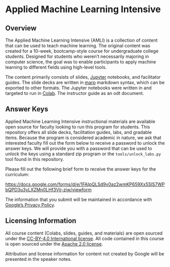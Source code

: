# Applied Machine Learning Intensive

## Overview

The Applied Machine Learning Intensive (AMLI) is a collection of content
that can be used to teach machine learning. The original content was
created for a 10-week, bootcamp-style course for undergraduate college
students. Designed for students who weren’t necessarily majoring in
computer science, the goal was to enable participants to apply machine 
learning to different fields using high-level tools.

The content primarily consists of slides, [Jupyter](https://jupyter.org/)
notebooks, and facilitator guides. The slide decks are written in
[marp](https://marp.app/) markdown syntax, which can be exported to other
formats. The Jupyter notebooks were written in and targeted to run in
[Colab](https://colab.research.google.com/). The instructor guide as an
odt document.

## Answer Keys


Applied Machine Learning Intensive instructional materials are available
open source for faculty looking to run this program for students. This
repository offers all slide decks, facilitation guides, labs, and gradable
items. Because the program is considered academic in nature, we ask that
interested faculty fill out the form below to receive a password to unlock
the answer keys. We will provide you with a password that can be used to
unlock the keys using a standard zip program or the `tools/unlock_labs.py`
tool found in this repository.

Please fill out the following brief form to receive the answer keys for the curriculum:

https://docs.google.com/forms/d/e/1FAIpQLSd9v0az2wmKP659Xx5SlS7WPbQPD3u3yLXZMn0LHf3Vjj-ziw/viewform

The information that you submit will be maintained in accordance with
[Google’s Privacy Policy](http://www.google.com/policies/privacy/).

## Licensing Information

All course content (Colabs, slides, guides, and materials) are open sourced
under the [CC-BY-4.0 International license](https://creativecommons.org/licenses/by/4.0/).
All code contained in this course is open sourced under the
[Apache 2.0 license](https://www.apache.org/licenses/LICENSE-2.0).

Attribution and license information for content not created by Google will
be presented in the speaker notes.

